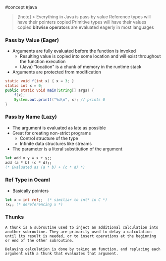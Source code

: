 #concept #java 

> [!note] > Everything in Java is pass by value 
> Reference types will have their pointers copied
> Primitive types will have their values copied
> **bitwise operators** are evaluated eagerly in most languages

### Pass by Value (Eager)
- Arguments are fully evaluated before the function is invoked
	- Resulting value is copied into some location and will exist throughout the function execution
	- (Java) "location" is a chunk of memory in the runtime stack
- Arguments are protected from modification
```java
static void f(int x) { x = 3; }
static int x = 0;
public static void main(String[] args) {
	f(x);
	System.out.printf("%d\n", x); // prints 0
}
```

### Pass by Name (Lazy)
- The argument is evaluated as late as possible
- Great for creating non-strict programs
	- Control structure of the type
	- Infinite data structures like streams
- The parameter is a literal substitution of the argument
```ocaml
let add x y = x + y;;
add (a * b) (c * d);;
(* Evaluated as (a * b) + (c * d) *)
```

### Ref Type in Ocaml
- Basically pointers
```ocaml
let x = int ref;;  (* similiar to int* in C *)
!x;; (* dereferencing x *)
```

### Thunks
	A thunk is a subroutine used to inject an additional calculation into another subroutine. They are primarily used to delay a calculation until its result is needed, or to insert operations at the beginning or end of the other subroutine.

	Delaying calculation is done by taking an function, and replacing each argument with a thunk that evaluates that argument.